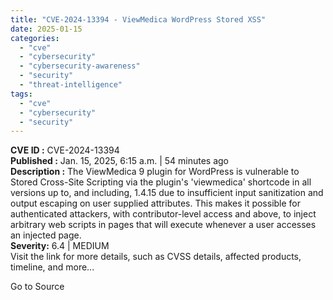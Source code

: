 ```yaml
---
title: "CVE-2024-13394 - ViewMedica WordPress Stored XSS"
date: 2025-01-15
categories: 
  - "cve"
  - "cybersecurity"
  - "cybersecurity-awareness"
  - "security"
  - "threat-intelligence"
tags: 
  - "cve"
  - "cybersecurity"
  - "security"
---
```


**CVE ID :** CVE-2024-13394  
**Published :** Jan. 15, 2025, 6:15 a.m. | 54 minutes ago  
**Description :** The ViewMedica 9 plugin for WordPress is vulnerable to Stored Cross-Site Scripting via the plugin's 'viewmedica' shortcode in all versions up to, and including, 1.4.15 due to insufficient input sanitization and output escaping on user supplied attributes. This makes it possible for authenticated attackers, with contributor-level access and above, to inject arbitrary web scripts in pages that will execute whenever a user accesses an injected page.  
**Severity:** 6.4 | MEDIUM  
Visit the link for more details, such as CVSS details, affected products, timeline, and more...

Go to Source
